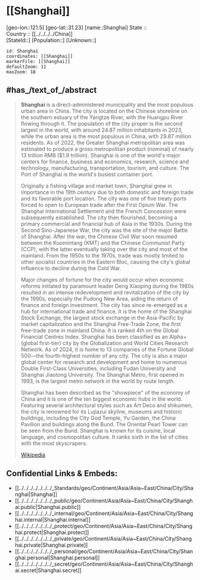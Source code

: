 ﻿---
location:
- 31.23
- 121.5
mapzoom:
- 7
- 12
mapmarker: city
type: City
SpocWebEntityId: 34227
isDeleted: false
confidential: public
tags:
- geo/City
has_id_wikidata: Q8686
twinned_administrative_body:
- '[[/_Standards/WikiData/WD~Constanța,79808]]'
- '[[/_Standards/WikiData/WD~Tabriz,80053]]'
- '[[/_Standards/WikiData/WD~KwaZulu-Natal,81725]]'
- '[[/_Standards/WikiData/WD~Hamhung,109356]]'
- "[[/_Standards/WikiData/WD~Osaka_Prefecture,122723]]"
- '[[/_Standards/WikiData/WD~Aden,131694]]'
- '[[/_Standards/WikiData/WD~Dunedin,133073]]'
- "[[/_Standards/WikiData/WD~Nagasaki_Prefecture,169376]]"
- "[[/_Standards/WikiData/WD~Bratislava_Region,183498]]"
- "[[/_Standards/WikiData/WD~Chiang_Mai,233588]]"
- "[[/_Standards/WikiData/WD~Santiago_de_Cuba_Province,234200]]"
- '[[/_Standards/WikiData/WD~Hirakata,270912]]'
- '[[/_Standards/WikiData/WD~Neyagawa,389633]]'
- '[[/_Standards/WikiData/WD~Yao,490872]]'
- '[[/_Standards/WikiData/WD~Okahandja,597491]]'
- '[[/_Standards/WikiData/WD~Izumisano,852018]]'
- "[[/_Standards/WikiData/WD~Nicosia_Municipality,56037497]]"
- '[[/_Standards/WikiData/WD~Minsk,2280]]'
- "[[/_Standards/WikiData/WD~East_Java,3586]]"
- '[[/_Standards/WikiData/WD~Jakarta,3630]]'
- '[[/_Standards/WikiData/WD~Maputo,3889]]'
- '[[/_Standards/WikiData/WD~Windhoek,3935]]'
- '[[/_Standards/WikiData/WD~Casablanca,7903]]'
- '[[/_Standards/WikiData/WD~Karachi,8660]]'
- '[[/_Standards/WikiData/WD~Antwerp,12892]]'
- '[[/_Standards/WikiData/WD~Jalisco,13160]]'
- '[[/_Standards/WikiData/WD~Busan,16520]]'
- "[[/_Standards/WikiData/WD~City_of_London,23311]]"
- '[[/_Standards/WikiData/WD~Marseille,23482]]'
- '[[/_Standards/WikiData/WD~Liverpool,24826]]'
- "[[/_Standards/WikiData/WD~Central_Denmark,26586]]"
- "[[/_Standards/WikiData/WD~San_Francisco,62]]"
- "[[/_Standards/WikiData/WD~New_York_City,60]]"
- '[[/_Standards/WikiData/WD~Basel,78]]'
- '[[/_Standards/WikiData/WD~Alexandria,87]]'
- '[[/_Standards/WikiData/WD~London,84]]'
- "[[/_Standards/WikiData/WD~São_Paulo,174]]"
- '[[/_Standards/WikiData/WD~Quebec,176]]'
- '[[/_Standards/WikiData/WD~Valparaíso,33986]]'
- '[[/_Standards/WikiData/WD~Rotterdam,34370]]'
- '[[/_Standards/WikiData/WD~Salzburg,34713]]'
- '[[/_Standards/WikiData/WD~Colombo,35381]]'
- '[[/_Standards/WikiData/WD~Osaka,35765]]'
- '[[/_Standards/WikiData/WD~Queensland,36074]]'
- '[[/_Standards/WikiData/WD~Porto,36433]]'
- '[[/_Standards/WikiData/WD~Cork,36647]]'
- "[[/_Standards/WikiData/WD~Port_Vila,37806]]"
- '[[/_Standards/WikiData/WD~Yokohama,38283]]'
- "[[/_Standards/WikiData/WD~North_Jeolla,41157]]"
- "[[/_Standards/WikiData/WD~South_Jeolla,41161]]"
- '[[/_Standards/WikiData/WD~Haifa,41621]]'
- '[[/_Standards/WikiData/WD~Guayaquil,43509]]'
- '[[/_Standards/WikiData/WD~Espoo,47034]]'
- '[[/_Standards/WikiData/WD~Winston-Salem,49227]]'
- "[[/_Standards/WikiData/WD~Gothenburg_Municipality,52502]]"
- '[[/_Standards/WikiData/WD~Rosario,52535]]'
- "[[/_Standards/WikiData/WD~Pomeranian_Voivodeship,54180]]"
- '[[/_Standards/WikiData/WD~Piraeus,58976]]'
- '[[/_Standards/WikiData/WD~Tashkent,269]]'
- '[[/_Standards/WikiData/WD~Montreal,340]]'
- '[[/_Standards/WikiData/WD~Istanbul,406]]'
- '[[/_Standards/WikiData/WD~Rhône-Alpes,463]]'
- '[[/_Standards/WikiData/WD~Milan,490]]'
- '[[/_Standards/WikiData/WD~Oslo,585]]'
- '[[/_Standards/WikiData/WD~Dubai,612]]'
- '[[/_Standards/WikiData/WD~Lille,648]]'
- "[[/_Standards/WikiData/WD~Saint_Petersburg,656]]"
- '[[/_Standards/WikiData/WD~Vladivostok,959]]'
- '[[/_Standards/WikiData/WD~Hamburg,1055]]'
- '[[/_Standards/WikiData/WD~Prague,1085]]'
- '[[/_Standards/WikiData/WD~Chicago,1297]]'
- '[[/_Standards/WikiData/WD~Zagreb,1435]]'
- '[[/_Standards/WikiData/WD~Manila,1461]]'
- '[[/_Standards/WikiData/WD~Barcelona,1492]]'
- '[[/_Standards/WikiData/WD~Budapest,1781]]'
- '[[/_Standards/WikiData/WD~Gdańsk,1792]]'
- "[[/_Standards/WikiData/WD~Phnom_Penh,1850]]"
- "[[/_Standards/WikiData/WD~Ho_Chi_Minh_City,1854]]"
- '[[/_Standards/WikiData/WD~Bangkok,1861]]'
- '[[/_Standards/WikiData/WD~Yerevan,1953]]'
located_in_or_next_to_body_of_water:
- "[[/_Standards/WikiData/WD~Huangpu_River,99785]]"
- "[[/_Standards/WikiData/WD~Suzhou_Creek,907674]]"
- "[[/_Standards/WikiData/WD~Dianshan_Lake,2665600]]"
- '[[/_Standards/WikiData/WD~Yangtze,5413]]'
- "[[/_Standards/WikiData/WD~East_China_Sea,45341]]"
contains_the_administrative_territorial_entity:
- '[[/_Standards/WikiData/WD~Pudong,125378]]'
- "[[/_Standards/WikiData/WD~Huangpu_District,660185]]"
- "[[/_Standards/WikiData/WD~Changning_District,660626]]"
- "[[/_Standards/WikiData/WD~Jing'an_District,660789]]"
- "[[/_Standards/WikiData/WD~Putuo_District,660952]]"
- '[[/_Standards/WikiData/WD~Hongkou,661364]]'
- "[[/_Standards/WikiData/WD~Yangpu_District,661533]]"
- "[[/_Standards/WikiData/WD~Minhang_District,661695]]"
- "[[/_Standards/WikiData/WD~Baoshan_District,661828]]"
- '[[/_Standards/WikiData/WD~Jiading,662101]]'
- "[[/_Standards/WikiData/WD~Jinshan_District,662241]]"
- '[[/_Standards/WikiData/WD~Songjiang,662380]]'
- '[[/_Standards/WikiData/WD~Qingpu,662548]]'
- "[[/_Standards/WikiData/WD~Fengxian_District,662694]]"
- "[[/_Standards/WikiData/WD~Chongming_District,788812]]"
- "[[/_Standards/WikiData/WD~Xuhui_District,57002]]"
has_part_s_:
- '[[/_Standards/WikiData/WD~Pudong,125378]]'
- '[[/_Standards/WikiData/WD~Puxi,150041]]'
- '[[/_Standards/WikiData/WD~Xujiahui,760271]]'
- '[[/_Standards/WikiData/WD~Xintiandi,1326515]]'
instance_of:
- '[[/_Standards/WikiData/WD~megacity,174844]]'
- '[[/_Standards/WikiData/WD~metropolis,200250]]'
- "[[/_Standards/WikiData/WD~global_city,208511]]"
- "[[/_Standards/WikiData/WD~national_central_city,1066538]]"
- "[[/_Standards/WikiData/WD~Economic_and_Technological_Development_Zones,1073535]]"
- "[[/_Standards/WikiData/WD~direct-administered_municipality,1208802]]"
- "[[/_Standards/WikiData/WD~big_city,1549591]]"
- "[[/_Standards/WikiData/WD~port_settlement,2264924]]"
- "[[/_Standards/WikiData/WD~largest_city,51929311]]"
owner_of: "[[/_Standards/WikiData/WD~Hongkou_Football_Stadium,201773]]"
described_by_source:
- "[[/_Standards/WikiData/WD~Brockhaus_and_Efron_Encyclopedic_Dictionary,602358]]"
- "[[/_Standards/WikiData/WD~Encyclopædia_Britannica_11th_edition,867541]]"
- "[[/_Standards/WikiData/WD~The_Nuttall_Encyclopædia,3181656]]"
- "[[/_Standards/WikiData/WD~Jewish_Encyclopedia_of_Brockhaus_and_Efron,4173137]]"
- "[[/_Standards/WikiData/WD~Small_Brockhaus_and_Efron_Encyclopedic_Dictionary,19180675]]"
- "[[/_Standards/WikiData/WD~Encyclopædia_Britannica_Ninth_Edition,20096917]]"
- "[[/_Standards/WikiData/WD~Desktop_Encyclopedic_Dictionary,63284758]]"
capital: "[[/_Standards/WikiData/WD~Huangpu_District,660185]]"
official_symbol: "[[/_Standards/WikiData/WD~Magnolia_denudata,794061]]"
part_of:
- "[[/_Standards/WikiData/WD~East_China,1062525]]"
- "[[/_Standards/WikiData/WD~direct-administered_municipality,1208802]]"
member_of:
- "[[/_Standards/WikiData/WD~Creative_Cities_Network,1139352]]"
- "[[/_Standards/WikiData/WD~World_Tourism_Cities_Federation,67652870]]"
located_in_on_physical_feature: "[[/_Standards/WikiData/WD~Yangtze_Delta,1195076]]"
geography_of_topic: "[[/_Standards/WikiData/WD~geography_of_Shanghai,5535230]]"
topic_s_main_template: '[[/_Standards/WikiData/WD~Template_Shanghai,6428445]]'
head_of_government: "[[/_Standards/WikiData/WD~Gong_Zheng,8964883]]"
party_chief_representative: "[[/_Standards/WikiData/WD~Chen_Jining,9364514]]"
replaces: '[[/_Standards/WikiData/WD~Shang-hai,10867816]]'
executive_body: "[[/_Standards/WikiData/WD~Shanghai_Municipal_People's_Government,10867824]]"
economy_of_topic: "[[/_Standards/WikiData/WD~economy_of_Shanghai,10868017]]"
topic_s_main_Wikimedia_portal: '[[/_Standards/WikiData/WD~Portal_Shanghai,10984802]]'
has_list: '[[/_Standards/WikiData/WD~Q11359580,11359580]]'
demographics_of_topic: "[[/_Standards/WikiData/WD~demographics_of_Shanghai,16926480]]"
office_held_by_head_of_government: "[[/_Standards/WikiData/WD~mayor_of_Shanghai,17281242]]"
legislative_body: "[[/_Standards/WikiData/WD~Shanghai_People's_Congress,20687987]]"
permanent_duplicated_item: '[[/_Standards/WikiData/WD~Q22828200,22828200]]'
highest_point: "[[/_Standards/WikiData/WD~Mount_Dajin,28542133]]"
said_to_be_the_same_as: '[[/_Standards/WikiData/WD~Modu,100935224]]'
geoshape: "http://commons.wikimedia.org/data/main/Data:China/Shanghai.map"
panoramic_view: "http://commons.wikimedia.org/wiki/Special:FilePath/003shanghai%20waitan.jpg"
location_map: "http://commons.wikimedia.org/wiki/Special:FilePath/Administrative%20Division%20Shanghai.png"
nighttime_view:
- "http://commons.wikimedia.org/wiki/Special:FilePath/ISS-30%20Nighttime%20view%20of%20Shanghai.jpg"
- "http://commons.wikimedia.org/wiki/Special:FilePath/Shanghainanjingroadpic4.jpg"
pronunciation_audio:
- "http://commons.wikimedia.org/wiki/Special:FilePath/LL-Q58635%20%28pan%29-Gaurav%20Jhammat-%E0%A8%B8%E0%A8%BC%E0%A9%B0%E0%A8%98%E0%A8%BE%E0%A8%88.wav"
- "http://commons.wikimedia.org/wiki/Special:FilePath/LL-Q150%20%28fra%29-Sartus85-Shanghai.wav"
spoken_text_audio:
- "http://commons.wikimedia.org/wiki/Special:FilePath/Nl-Shanghai-article.ogg"
- "http://commons.wikimedia.org/wiki/Special:FilePath/Ru-Shanghai%20%28intro%29.ogg"
logo_image: "http://commons.wikimedia.org/wiki/Special:FilePath/Shanghai%20%28Chinese%20characters%29.svg"
locator_map_image: "http://commons.wikimedia.org/wiki/Special:FilePath/Shanghai%20in%20China%20%28%2Ball%20claims%20hatched%29.svg"
detail_map: "http://commons.wikimedia.org/wiki/Special:FilePath/Shanghai%20location%20map.png"
located_in_time_zone: '[[/_Standards/WikiData/WD~UTC+08_00,6985]]'
shares_border_with:
- '[[/_Standards/WikiData/WD~Jiangsu,16963]]'
- '[[/_Standards/WikiData/WD~Zhejiang,16967]]'
- '[[/_Standards/WikiData/WD~Suzhou,42622]]'
continent: '[[/_Standards/WikiData/WD~Asia,48]]'
located_in_the_administrative_territorial_entity: "[[/_Standards/WikiData/WD~People's_Republic_of_China,148]]"
country: "[[/_Standards/WikiData/WD~People's_Republic_of_China,148]]"
elevation_above_sea_level: 4
vehicles_per_thousand_people: 33
language_used:
- "[[/_Standards/WikiData/WD~Wu_Chinese,34290]]"
- '[[/_Standards/WikiData/WD~Shanghainese,36718]]'
China_administrative_division_code: 31
local_dialing_code: 21
area: 6341
montage_image: "http://commons.wikimedia.org/wiki/Special:FilePath/Shanghai%20Pudong%20%28montage%29.jpg"
nominal_GDP: 3870060000000
postal_code: 200000
FIPS_10_4_countries_and_regions_: CH23
WOEID: 2151849
hashtag:
- Shanghai
- 上海
- Şanghay
Commons_category: Shanghai
U_S_National_Archives_Identifier: 10046658
Commons_gallery: 上海
Baidu_Tieba_name: 上海
inception: "1949-10-01T00:00:00Z"
demonym:
- Shanghaïen
- Shanghaïenne
OmegaWiki_Defined_Meaning: 1212240
population: 24870895
official_website: "https://www.shanghai.gov.cn/"
nickname:
- 魔都
- "La Perle de l'Orient"
GitHub_topic: shanghai
subreddit: shanghai
coordinate_location: "Point(121.4691024 31.2323437)"
short_name:
- 沪
- 滬
page_banner: "http://commons.wikimedia.org/wiki/Special:FilePath/Shanghai%20Wikivoyage%20banner.jpg"
aerial_view: "http://commons.wikimedia.org/wiki/Special:FilePath/Sprawling%20Shanghai%202016-07-20.jpg"
BHCL_UUID:
- 0a3cfe25-b70e-4249-9fe7-17f51da004a7
- db046c14-83ba-437a-a594-2680fac61b4f
- 18cc210c-f717-4c56-9457-96c614f6068b
Dewey_Decimal_Classification: 2--51132
ISO_3166_2_code: CN-SH
HASC: CN.SH
licence_plate_code: 沪A
official_name: 上海市
ISNI: 0000000123537626
image: "http://commons.wikimedia.org/wiki/Special:FilePath/Shanghai%20121.45796E%2031.22234N.jpg"
spherical_panorama_image: "http://commons.wikimedia.org/wiki/Special:FilePath/Shanghai%20bund%20%E2%80%93%20Panorama%20%28Greg%20Zaal%20via%20Poly%20Haven%29.jpg"
UN_LOCODE: CNSGH
---

# [[Shanghai]] 

[geo-lon::121.5] 
[geo-lat::31.23] 
[name::Shanghai] 
State ::  
Country :: [[../../../../China]]  
[StateId::] 
[Population::] 
[Unknown::] 


```leaflet
id: Shanghai
coordinates: [[Shanghai]] 
markerFile: [[Shanghai]] 
defaultZoom: 11 
maxZoom: 18
```

## #has_/text_of_/abstract

> **Shanghai** is a direct-administered municipality and the most populous urban area in China. The city is located on the Chinese shoreline on the southern estuary of the Yangtze River, with the Huangpu River flowing through it. The population of the city proper is the second largest in the world, with around 24.87 million inhabitants in 2023, while the urban area is the most populous in China, with 29.87 million residents. As of 2022, the Greater Shanghai metropolitan area was estimated to produce a gross metropolitan product (nominal) of nearly 13 trillion RMB ($1.9 trillion). Shanghai is one of the world's major centers for finance, business and economics, research, science and technology, manufacturing, transportation, tourism, and culture. The Port of Shanghai is the world's busiest container port.
>
> Originally a fishing village and market town, Shanghai grew in importance in the 19th century due to both domestic and foreign trade and its favorable port location. The city was one of five treaty ports forced to open to European trade after the First Opium War. The Shanghai International Settlement and the French Concession were subsequently established. The city then flourished, becoming a primary commercial and financial hub of Asia in the 1930s. During the Second Sino-Japanese War, the city was the site of the major Battle of Shanghai. After the war, the Chinese Civil War soon resumed between the Kuomintang (KMT) and the Chinese Communist Party (CCP), with the latter eventually taking over the city and most of the mainland. From the 1950s to the 1970s, trade was mostly limited to other socialist countries in the Eastern Bloc, causing the city's global influence to decline during the Cold War.
>
> Major changes of fortune for the city would occur when economic reforms initiated by paramount leader Deng Xiaoping during the 1980s resulted in an intense redevelopment and revitalization of the city by the 1990s, especially the Pudong New Area, aiding the return of finance and foreign investment. The city has since re-emerged as a hub for international trade and finance. It is the home of the Shanghai Stock Exchange, the largest stock exchange in the Asia-Pacific by market capitalization and the Shanghai Free-Trade Zone, the first free-trade zone in mainland China. It is ranked 4th on the Global Financial Centres Index. Shanghai has been classified as an Alpha+ (global first-tier) city by the Globalization and World Cities Research Network. As of 2024, it is home to 13 companies of the Fortune Global 500—the fourth-highest number of any city. The city is also a major global center for research and development and home to numerous Double First-Class Universities, including Fudan University and Shanghai Jiaotong University. The Shanghai Metro, first opened in 1993, is the largest metro network in the world by route length.
>
> Shanghai has been described as the "showpiece" of the economy of China and it is one of the ten biggest economic hubs in the world. Featuring several architectural styles such as Art Deco and shikumen, the city is renowned for its Lujiazui skyline, museums and historic buildings, including the City God Temple, Yu Garden, the China Pavilion and buildings along the Bund. The Oriental Pearl Tower can be seen from the Bund. Shanghai is known for its cuisine, local language, and cosmopolitan culture. It ranks sixth in the list of cities with the most skyscrapers.
>
> [Wikipedia](https://en.wikipedia.org/wiki/Shanghai) 

## Confidential Links & Embeds: 
- [[../../../../../../../_Standards/geo/Continent/Asia/Asia~East/China/City/Shanghai|Shanghai]] 
- [[../../../../../../../_public/geo/Continent/Asia/Asia~East/China/City/Shanghai.public|Shanghai.public]] 
- [[../../../../../../../_internal/geo/Continent/Asia/Asia~East/China/City/Shanghai.internal|Shanghai.internal]] 
- [[../../../../../../../_protect/geo/Continent/Asia/Asia~East/China/City/Shanghai.protect|Shanghai.protect]] 
- [[../../../../../../../_private/geo/Continent/Asia/Asia~East/China/City/Shanghai.private|Shanghai.private]] 
- [[../../../../../../../_personal/geo/Continent/Asia/Asia~East/China/City/Shanghai.personal|Shanghai.personal]] 
- [[../../../../../../../_secret/geo/Continent/Asia/Asia~East/China/City/Shanghai.secret|Shanghai.secret]] 

